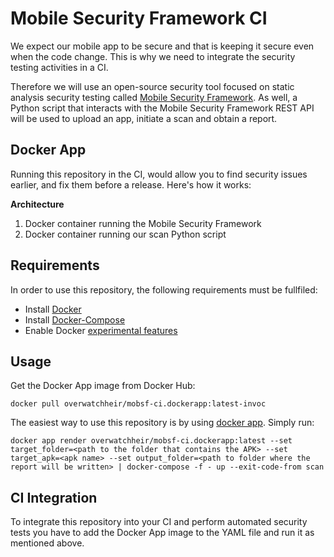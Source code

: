 
# Mobile Security Framework CI

We expect our mobile app to be secure and that is keeping it secure even when the code change. This is why we need to integrate the security testing activities in a CI.

Therefore we will use an open-source security tool focused on static analysis security testing called [Mobile Security Framework](https://github.com/MobSF/Mobile-Security-Framework-MobSF). As well, a Python script that interacts with the Mobile Security Framework REST API will be used to upload an app, initiate a scan and obtain a report.

## Docker App

Running this repository in the CI, would allow you to find security issues earlier, and fix them before a release. Here's how it works:

**Architecture**
1. Docker container running the Mobile Security Framework
2. Docker container running our scan Python script 

## Requirements

In order to use this repository, the following requirements must be fullfiled:

- Install [Docker](https://docs.docker.com/engine/install/)
- Install [Docker-Compose](https://docs.docker.com/compose/install/)
- Enable Docker [experimental features](https://docs.docker.com/app/working-with-app/)
    
## Usage

Get the Docker App image from Docker Hub:
```
docker pull overwatchheir/mobsf-ci.dockerapp:latest-invoc
```

The easiest way to use this repository is by using [docker app](https://docs.docker.com/app/working-with-app/). Simply run:
```
docker app render overwatchheir/mobsf-ci.dockerapp:latest --set target_folder=<path to the folder that contains the APK> --set target_apk=<apk name> --set output_folder=<path to folder where the report will be written> | docker-compose -f - up --exit-code-from scan
```

## CI Integration 

To integrate this repository into your CI and perform automated security tests you have to add the Docker App image to the YAML file 
and run it as mentioned above.